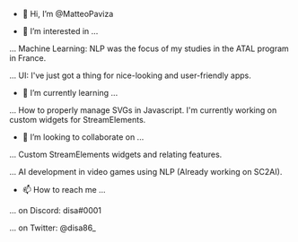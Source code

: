- 👋 Hi, I’m @MatteoPaviza



- 👀 I’m interested in ...

... Machine Learning: NLP was the focus of my studies in the ATAL program in France.

... UI: I've just got a thing for nice-looking and user-friendly apps.



- 🌱 I’m currently learning ...

... How to properly manage SVGs in Javascript. I'm currently working on custom widgets for StreamElements.



- 💞️ I’m looking to collaborate on ...

... Custom StreamElements widgets and relating features.

... AI development in video games using NLP (Already working on SC2AI).



- 📫 How to reach me ...

... on Discord: disa#0001

... on Twitter: @disa86_

<!---
MatteoPaviza/MatteoPaviza is a ✨ special ✨ repository because its `README.md` (this file) appears on your GitHub profile.
You can click the Preview link to take a look at your changes.
--->
